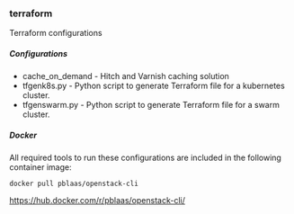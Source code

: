 ### terraform
Terraform configurations


##### Configurations

* cache_on_demand - Hitch and Varnish caching solution
* tfgenk8s.py - Python script to generate Terraform file for a kubernetes cluster.
* tfgenswarm.py - Python script to generate Terraform file for a swarm cluster.


##### Docker

All required tools to run these configurations are included in the following container image:
```
docker pull pblaas/openstack-cli
```
https://hub.docker.com/r/pblaas/openstack-cli/


